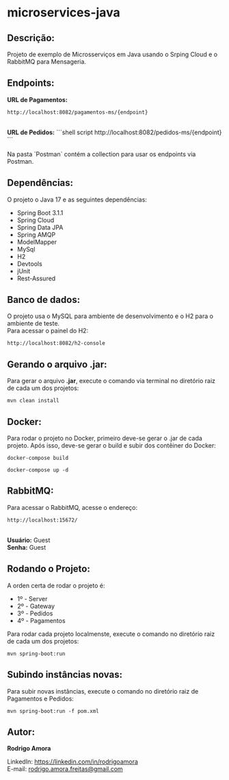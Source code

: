 # microservices-java
Descrição:
----------
Projeto de exemplo de Microsserviços em Java usando o Srping Cloud e o RabbitMQ para Mensageria.

Endpoints:
----------
<b>URL de Pagamentos:</b>
```shell script
http://localhost:8082/pagamentos-ms/{endpoint}
```
<br>
<b>URL de Pedidos:</b>
```shell script
http://localhost:8082/pedidos-ms/{endpoint}
```
<br><br>
Na pasta `Postman` contém a collection para usar os endpoints via Postman.

Dependências:
-------------
O projeto o Java 17 e as seguintes dependências:
* Spring Boot 3.1.1
* Spring Cloud
* Spring Data JPA
* Spring AMQP
* ModelMapper
* MySql
* H2
* Devtools
* jUnit
* Rest-Assured

Banco de dados:
---------------
O projeto usa o MySQL para ambiente de desenvolvimento e o H2 para o ambiente de teste.<br>
Para acessar o painel do H2:
```shell script
http://localhost:8082/h2-console
```

Gerando o arquivo .jar:
-----------------------
Para gerar o arquivo <b>.jar</b>, execute o comando via terminal no diretório raiz de cada um dos projetos:
```shell script
mvn clean install
```

Docker:
-------
Para rodar o projeto no Docker, primeiro deve-se gerar o .jar de cada projeto. Após isso, deve-se gerar o build e subir dos contêiner do Docker:<br>
```shell script
docker-compose build

docker-compose up -d
```

RabbitMQ:
---------
<!--
Execute o comando para rodar RabbitMQ via Docker:
```shell script
docker run -it --rm --name rabbitmq -p 5672:5672 -p 15672:15672 rabbitmq:3.10-management
```
-->
Para acessar o RabbitMQ, acesse o endereço:
```shell script
http://localhost:15672/
```
<br>
<b>Usuário:</b> Guest <br>
<b>Senha:</b> Guest

Rodando o Projeto:
------------------
A orden certa de rodar o projeto é:
* 1º - Server
* 2º - Gateway
* 3º - Pedidos
* 4º - Pagamentos

Para rodar cada projeto localmenste, execute o comando no diretório raiz de cada um dos projetos:
```shell script
mvn spring-boot:run
```
Subindo instâncias novas:
-------------------------
Para subir novas instâncias, execute o comando no diretório raiz de Pagamentos e Pedidos:
```shell script
mvn spring-boot:run -f pom.xml
```

Autor:
------
<b>Rodrigo Amora</b>

LinkedIn: https://linkedin.com/in/rodrigoamora <br>
E-mail: rodrigo.amora.freitas@gmail.com
